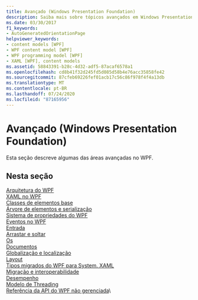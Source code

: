 ```yaml
---
title: Avançado (Windows Presentation Foundation)
description: Saiba mais sobre tópicos avançados em Windows Presentation Foundation, como arquitetura, classes de elementos base e o sistema de propriedades.
ms.date: 03/30/2017
f1_keywords:
- AutoGeneratedOrientationPage
helpviewer_keywords:
- content models [WPF]
- WPF content model [WPF]
- WPF programming model [WPF]
- XAML [WPF], content models
ms.assetid: 58843391-b28c-4d32-adf5-87acaf6578a1
ms.openlocfilehash: cd8b41f32d245fd5d085d58b4e76acc35858fe42
ms.sourcegitcommit: 87cfeb69226fef01acb17c56c86f978f4f4a13db
ms.translationtype: MT
ms.contentlocale: pt-BR
ms.lasthandoff: 07/24/2020
ms.locfileid: "87165956"
---
```

# <a name="advanced-windows-presentation-foundation"></a>Avançado (Windows Presentation Foundation)

Esta seção descreve algumas das áreas avançadas no WPF.

## <a name="in-this-section"></a>Nesta seção

[Arquitetura do WPF](wpf-architecture.md)\
[XAML no WPF](xaml-in-wpf.md)\
[Classes de elementos base](base-elements.md)\
[Árvore de elementos e serialização](element-tree-and-serialization.md)\
[Sistema de propriedades do WPF](properties-wpf.md)\
[Eventos no WPF](events-wpf.md)\
[Entrada](input-wpf.md)\
[Arrastar e soltar](drag-and-drop.md)\
[Os](resources-wpf.md)\
[Documentos](documents.md)\
[Globalização e localização](globalization-and-localization.md)\
[Layout](layout.md)\
[Tipos migrados do WPF para System. XAML](types-migrated-from-wpf-to-system.md)\
[Migração e interoperabilidade](migration-and-interoperability.md)\
[Desempenho](performance.md)\
[Modelo de Threading](threading-model.md)\
[Referência da API do WPF não gerenciada](wpf-unmanaged-api-reference.md)\

